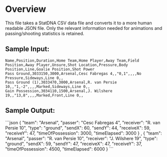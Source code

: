 Overview
===
This file takes a StatDNA CSV data file and converts it to a more human readable JSON file. Only the relevant information needed for animations and passing/shooting statistics is retained.

<h2>Sample Input:</h2>

```
Name,Position,Duration,Home Team,Home Player,Away Team,Field Position,Away Player,Unsure,Shot Location,Pressure,Body Position,Line,Goalie Position,Shot Power
Pass Ground,3033150,3000,Arsenal,Cesc Fabregas 4,,"0,1",,,,No Pressure,Sideways,Line 0,,
Pass Ground (1),3033470,3000,Arsenal,R. van Persie 10,,"1,-2",,,,Marked,Sideways,Line 0,,
Gain Possession,3034110,1500,Arsenal,J. Wilshere 19,,"13,8",,,,Marked,Front,Line 0,,
```

<h2>Sample Output:</h2>
```json
    {
      "team": "Arsenal",
      "passer": "Cesc Fabregas 4",
      "receiver": "R. van Persie 10",
      "type": "ground",
      "sendX": 60,
      "sendY": 44,
      "receiveX": 59,
      "receiveY": 47,
      "timeOfPossession": 3000,
      "timeElapsed": 3000
    }
      ,
    {
      "team": "Arsenal",
      "passer": "R. van Persie 10",
      "receiver": "J. Wilshere 19",
      "type": "ground",
      "sendX": 59,
      "sendY": 47,
      "receiveX": 47,
      "receiveY": 37,
      "timeOfPossession": 4500,
      "timeElapsed": 6000
    }
```